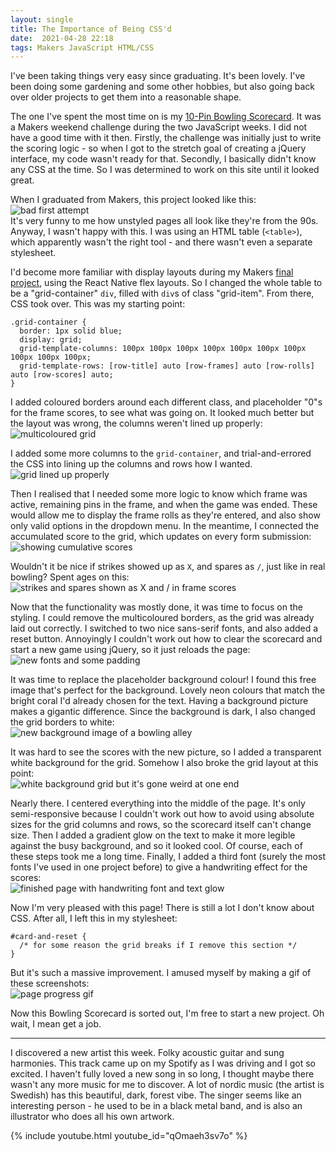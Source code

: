 ```yaml
---
layout: single
title: The Importance of Being CSS'd
date:  2021-04-28 22:18
tags: Makers JavaScript HTML/CSS
---
```

I've been taking things very easy since graduating. It's been lovely. I've been doing some gardening and some other hobbies, but also going back over older projects to get them into a reasonable shape.  

The one I've spent the most time on is my [10-Pin Bowling Scorecard](https://github.com/mscwilson/bowling). It was a Makers weekend challenge during the two JavaScript weeks. I did not have a good time with it then. Firstly, the challenge was initially just to write the scoring logic - so when I got to the stretch goal of creating a jQuery interface, my code wasn't ready for that. Secondly, I basically didn't know any CSS at the time. So I was determined to work on this site until it looked great.  

When I graduated from Makers, this project looked like this:  
![bad first attempt](/blog/assets/images/2021-04/1_table.png)  
It's very funny to me how unstyled pages all look like they're from the 90s. Anyway, I wasn't happy with this. I was using an HTML table (`<table>`), which apparently wasn't the right tool - and there wasn't even a separate stylesheet.  

I'd become more familiar with display layouts during my Makers [final project](https://github.com/mscwilson/SmellsLikeGreenSpirit), using the React Native flex layouts. So I changed the whole table to be a "grid-container" `div`, filled with `div`s of class "grid-item". From there, CSS took over. This was my starting point:  

```
.grid-container {
  border: 1px solid blue;
  display: grid;
  grid-template-columns: 100px 100px 100px 100px 100px 100px 100px 100px 100px 100px;
  grid-template-rows: [row-title] auto [row-frames] auto [row-rolls] auto [row-scores] auto;
}
```  

I added coloured borders around each different class, and placeholder "0"s for the frame scores, to see what was going on. It looked much better but the layout was wrong, the columns weren't lined up properly:  
![multicoloured grid](/blog/assets/images/2021-04/2_green_initial_grid.png)  

I added some more columns to the `grid-container`, and trial-and-errored the CSS into lining up the columns and rows how I wanted.  
![grid lined up properly](/blog/assets/images/2021-04/3_grid_layout.png)  

Then I realised that I needed some more logic to know which frame was active, remaining pins in the frame, and when the game was ended. These would allow me to display the frame rolls as they're entered, and also show only valid options in the dropdown menu. In the meantime, I connected the accumulated score to the grid, which updates on every form submission:  
![showing cumulative scores](/blog/assets/images/2021-04/4_accum_scores.png)  

Wouldn't it be nice if strikes showed up as `X`, and spares as `/`, just like in real bowling? Spent ages on this:  
![strikes and spares shown as X and / in frame scores](/blog/assets/images/2021-04/5_frame_scores.png)  

Now that the functionality was mostly done, it was time to focus on the styling. I could remove the multicoloured borders, as the grid was already laid out correctly. I switched to two nice sans-serif fonts, and also added a reset button. Annoyingly I couldn't work out how to clear the scorecard and start a new game using jQuery, so it just reloads the page:  
![new fonts and some padding](/blog/assets/images/2021-04/6_clear_all_no_placeholders.png)  

It was time to replace the placeholder background colour! I found this free image that's perfect for the background. Lovely neon colours that match the bright coral I'd already chosen for the text. Having a background picture makes a gigantic difference. Since the background is dark, I also changed the grid borders to white:  
![new background image of a bowling alley](/blog/assets/images/2021-04/7_background_image.png)  

It was hard to see the scores with the new picture, so I added a transparent white background for the grid. Somehow I also broke the grid layout at this point:  
![white background grid but it's gone weird at one end](/blog/assets/images/2021-04/8_grid_white_background.png)  

Nearly there. I centered everything into the middle of the page. It's only semi-responsive because I couldn't work out how to avoid using absolute sizes for the grid columns and rows, so the scorecard itself can't change size. Then I added a gradient glow on the text to make it more legible against the busy background, and so it looked cool. Of course, each of these steps took me a long time. Finally, I added a third font (surely the most fonts I've used in one project before) to give a handwriting effect for the scores:  
![finished page with handwriting font and text glow](/blog/assets/images/2021-04/9_handwriting_font.png)  

Now I'm very pleased with this page! There is still a lot I don't know about CSS. After all, I left this in my stylesheet:  
```
#card-and-reset {
  /* for some reason the grid breaks if I remove this section */
}
```
But it's such a massive improvement. I amused myself by making a gif of these screenshots:  
![page progress gif](/blog/assets/images/2021-04/bowling_progress.gif)  

Now this Bowling Scorecard is sorted out, I'm free to start a new project. Oh wait, I mean get a job.


***
I discovered a new artist this week. Folky acoustic guitar and sung harmonies. This track came up on my Spotify as I was driving and I got so excited. I haven't fully loved a new song in so long, I thought maybe there wasn't any more music for me to discover. A lot of nordic music (the artist is Swedish) has this beautiful, dark, forest vibe. The singer seems like an interesting person - he used to be in a black metal band, and is also an illustrator who does all his own artwork. 

{% include youtube.html youtube_id="qOmaeh3sv7o" %}


